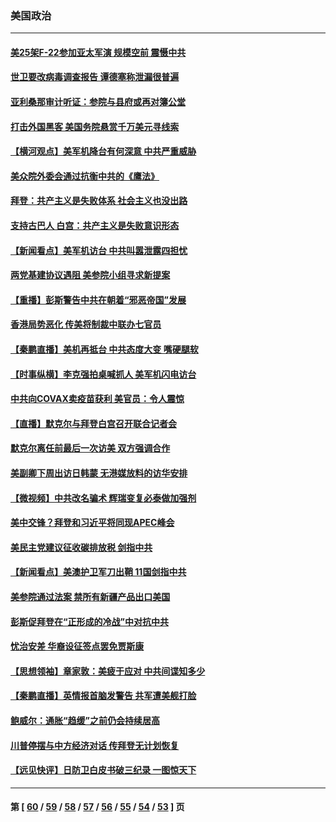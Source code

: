 ### 美国政治
---
#### [美25架F-22参加亚太军演 规模空前 震慑中共](../../pages/ncid1078159/n13093658.md) 
#### [世卫要改病毒调查报告 谭德塞称泄漏很普遍](../../pages/ncid1078159/n13093141.md) 
#### [亚利桑那审计听证：参院与县府或再对簿公堂](../../pages/ncid1078159/n13092844.md) 
#### [打击外国黑客 美国务院悬赏千万美元寻线索](../../pages/ncid1078159/n13092759.md) 
#### [【横河观点】美军机降台有何深意 中共严重威胁](../../pages/ncid1078159/n13092078.md) 
#### [美众院外委会通过抗衡中共的《鹰法》](../../pages/ncid1078159/n13092480.md) 
#### [拜登：共产主义是失败体系 社会主义也没出路](../../pages/ncid1078159/n13092437.md) 
#### [支持古巴人 白宫：共产主义是失败意识形态](../../pages/ncid1078159/n13092185.md) 
#### [【新闻看点】美军机访台 中共叫嚣泄露四担忧](../../pages/ncid1078159/n13092023.md) 
#### [两党基建协议遇阻 美参院小组寻求新提案](../../pages/ncid1078159/n13092041.md) 
#### [【重播】彭斯警告中共在朝着“邪恶帝国”发展](../../pages/ncid1078159/n13088875.md) 
#### [香港局势恶化 传美将制裁中联办七官员](../../pages/ncid1078159/n13092036.md) 
#### [【秦鹏直播】美机再抵台 中共态度大变 嘴硬腿软](../../pages/ncid1078159/n13092060.md) 
#### [【时事纵横】李克强拍桌喊抓人 美军机闪电访台](../../pages/ncid1078159/n13092035.md) 
#### [中共向COVAX卖疫苗获利 美官员：令人震惊](../../pages/ncid1078159/n13091749.md) 
#### [【直播】默克尔与拜登白宫召开联合记者会](../../pages/ncid1078159/n13091984.md) 
#### [默克尔离任前最后一次访美 双方强调合作](../../pages/ncid1078159/n13091791.md) 
#### [美副卿下周出访日韩蒙 无港媒放料的访华安排](../../pages/ncid1078159/n13091742.md) 
#### [【微视频】中共改名骗术 辉瑞变复必泰做加强剂](../../pages/ncid1078159/n13091363.md) 
#### [美中交锋？拜登和习近平将同现APEC峰会](../../pages/ncid1078159/n13091246.md) 
#### [美民主党建议征收碳排放税 剑指中共](../../pages/ncid1078159/n13090773.md) 
#### [【新闻看点】美澳护卫军刀出鞘 11国剑指中共](../../pages/ncid1078159/n13089287.md) 
#### [美参院通过法案 禁所有新疆产品出口美国](../../pages/ncid1078159/n13089397.md) 
#### [彭斯促拜登在“正形成的冷战”中对抗中共](../../pages/ncid1078159/n13089354.md) 
#### [忧治安差 华裔设征签点罢免贾斯康](../../pages/ncid1078159/n13089468.md) 
#### [【思想领袖】章家敦：美疲于应对 中共间谍知多少](../../pages/ncid1078159/n13037813.md) 
#### [【秦鹏直播】英情报首脑发警告 共军遭美舰打脸](../../pages/ncid1078159/n13089325.md) 
#### [鲍威尔：通胀“趋缓”之前仍会持续居高](../../pages/ncid1078159/n13089277.md) 
#### [川普停摆与中方经济对话 传拜登无计划恢复](../../pages/ncid1078159/n13089268.md) 
#### [【远见快评】日防卫白皮书破三纪录 一图惊天下](../../pages/ncid1078159/n13089305.md) 

---
#### 第 [ [60](./60.md) / [59](./59.md) / [58](./58.md) / [57](./57.md) / [56](./56.md) / [55](./55.md) / [54](./54.md) / [53](./53.md) ] 页
